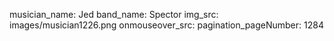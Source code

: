 musician_name: Jed
band_name: Spector
img_src: images/musician1226.png
onmouseover_src: 
pagination_pageNumber: 1284